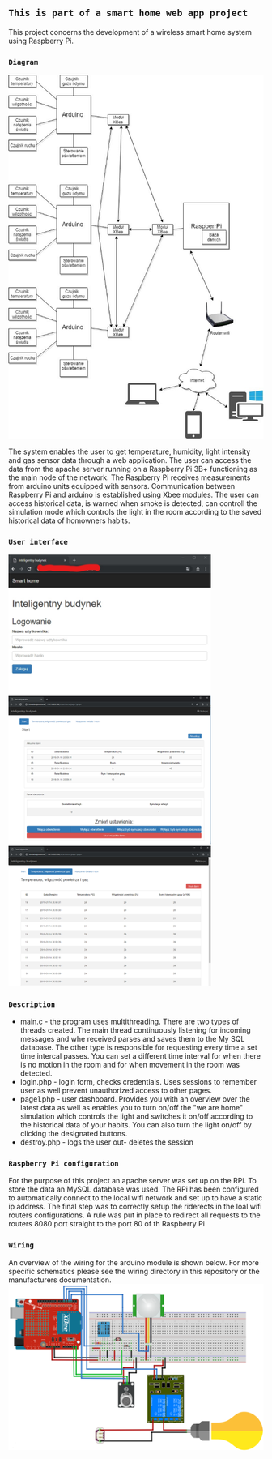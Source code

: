 ## `This is part of a smart home web app project`

This project concerns the development of a wireless smart home system using Raspberry Pi.

### `Diagram`

<img src="demo/diagram.jpg" width="700" />

The system enables the user to get temperature, humidity,  light intensity and gas sensor data through a web application.
The user can access the data from the apache server running on a Raspberry Pi 3B+ functioning as 
the main node of the network. The Raspberry Pi receives measurements from arduino units equipped with sensors. 
Communication between Raspberry Pi and arduino is established using Xbee modules. The user can access historical data, is warned when smoke is detected, can controll the simulation mode which controls the light in the room according to the saved historical data of homowners habits.

### `User interface`
<img src="demo/login.jpg" width="400" />
<img src="demo/overview.png" width="400" />
<img src="demo/show_data.png" width="400" />

### `Description `

* main.c - the program uses multithreading. There are two types of threads created. The main thread continuously listening for incoming messages and whe received parses and saves them to the My SQL database. The other type is responsible for requesting every time a set time intercal passes. You can set a different time interval for when there is no motion in the room and for when movement in the room was detected. 
* login.php - login form, checks credentials. Uses sessions to remember user as well prevent unauthorized access to other pages.
* page1.php - user dashboard. Provides you with an overview over the latest data as well as enables you to turn on/off the "we are home" simulation which controls the light and switches it on/off according to the historical data of your habits. You can also turn the light on/off by clicking the designated buttons. 
* destroy.php - logs the user out- deletes the session

### `Raspberry Pi configuration `
For the purpose of this project an apache server was set up on the RPi.
To store the data an MySQL database was used.
The RPi has been configured to automatically connect to the local wifi network and set up to have a static ip address.
The final step was to correctly setup the riderects in the loal wifi routers configurations. A rule was put in place to redirect all requests to the routers 8080 port straight to the port 80 of th Raspberry Pi


### `Wiring `

An overview of the wiring for the arduino module is shown below. For more specific schematics please see the wiring directory in this repository or the manufacturers documentation. 
<img src="wiring/wiring_overview.png" width="800" />


